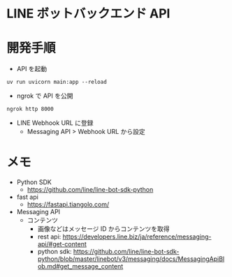# LINE ボットバックエンド API

# 開発手順

- API を起動

```shell
uv run uvicorn main:app --reload
```

- ngrok で API を公開

```shell
ngrok http 8000
```

- LINE Webhook URL に登録
  - Messaging API > Webhook URL から設定

# メモ

- Python SDK
  - https://github.com/line/line-bot-sdk-python
- fast api
  - https://fastapi.tiangolo.com/
- Messaging API
  - コンテンツ
    - 画像などはメッセージ ID からコンテンツを取得
    - rest api: https://developers.line.biz/ja/reference/messaging-api/#get-content
    - python sdk: https://github.com/line/line-bot-sdk-python/blob/master/linebot/v3/messaging/docs/MessagingApiBlob.md#get_message_content
